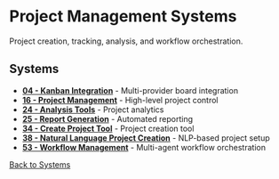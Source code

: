 # Project Management Systems

Project creation, tracking, analysis, and workflow orchestration.

## Systems

- **[04 - Kanban Integration](04-kanban-integration.md)** - Multi-provider board integration
- **[16 - Project Management](16-project-management.md)** - High-level project control
- **[24 - Analysis Tools](24-analysis-tools.md)** - Project analytics
- **[25 - Report Generation](25-report-generation.md)** - Automated reporting
- **[34 - Create Project Tool](34-create-project-tool.md)** - Project creation tool
- **[38 - Natural Language Project Creation](38-natural-language-project-creation.md)** - NLP-based project setup
- **[53 - Workflow Management](53-workflow-management.md)** - Multi-agent workflow orchestration

[Back to Systems](../README.md)
